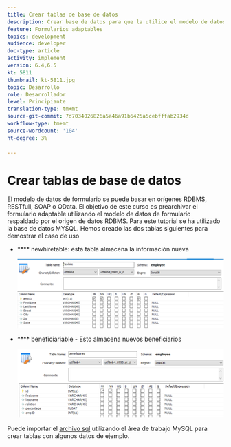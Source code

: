```yaml
---
title: Crear tablas de base de datos
description: Crear base de datos para que la utilice el modelo de datos de formulario
feature: Formularios adaptables
topics: development
audience: developer
doc-type: article
activity: implement
version: 6.4,6.5
kt: 5811
thumbnail: kt-5811.jpg
topic: Desarrollo
role: Desarrollador
level: Principiante
translation-type: tm+mt
source-git-commit: 7d7034026826a5a46a91b6425a5cebfffab2934d
workflow-type: tm+mt
source-wordcount: '104'
ht-degree: 3%

---
```



# Crear tablas de base de datos

El modelo de datos de formulario se puede basar en orígenes RDBMS, RESTfull, SOAP o OData. El objetivo de este curso es prearchivar el formulario adaptable utilizando el modelo de datos de formulario respaldado por el origen de datos RDBMS. Para este tutorial se ha utilizado la base de datos MYSQL. Hemos creado las dos tablas siguientes para demostrar el caso de uso

* **** newhiretable: esta tabla almacena la información nueva

   ![newhire](assets/newhire-table.png)


* **** beneficiariable - Esto almacena nuevos beneficiarios

   ![beneficiarios](assets/beneficiaries-table.png)

Puede importar el [archivo sql](assets/db-schema.sql) utilizando el área de trabajo MySQL para crear tablas con algunos datos de ejemplo.